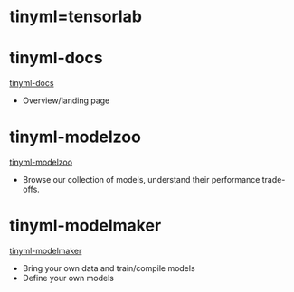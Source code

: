 # tinyml=tensorlab

# tinyml-docs
[tinyml-docs](tinyml-docs)
- Overview/landing page

# tinyml-modelzoo
[tinyml-modelzoo](tinyml-modelzoo)
- Browse our collection of models, understand their performance trade-offs.

# tinyml-modelmaker
[tinyml-modelmaker](tinyml-modelmaker)
- Bring your own data and train/compile models
- Define your own models
